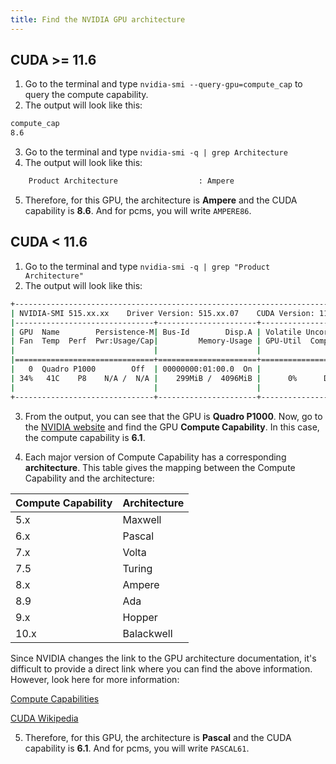 ```yaml
---
title: Find the NVIDIA GPU architecture
---
```


## CUDA >= 11.6

1. Go to the terminal and type `nvidia-smi --query-gpu=compute_cap` to query the compute capability.
2. The output will look like this:

```bash
compute_cap
8.6
```

3. Go to the terminal and type `nvidia-smi -q | grep Architecture`
4. The output will look like this:

```bash
    Product Architecture                  : Ampere
```

5. Therefore, for this GPU, the architecture is **Ampere** and the CUDA capability is **8.6**. And for pcms, you will write `AMPERE86`.

## CUDA < 11.6

1. Go to the terminal and type `nvidia-smi -q | grep "Product Architecture"`
2. The output will look like this:

```bash
+-----------------------------------------------------------------------------+
| NVIDIA-SMI 515.xx.xx    Driver Version: 515.xx.07    CUDA Version: 11.7     |
|-------------------------------+----------------------+----------------------+
| GPU  Name        Persistence-M| Bus-Id        Disp.A | Volatile Uncorr. ECC |
| Fan  Temp  Perf  Pwr:Usage/Cap|         Memory-Usage | GPU-Util  Compute M. |
|                               |                      |               MIG M. |
|===============================+======================+======================|
|   0  Quadro P1000        Off  | 00000000:01:00.0  On |                  N/A |
| 34%   41C    P8    N/A /  N/A |    299MiB /  4096MiB |      0%      Default |
|                               |                      |                  N/A |
+-------------------------------+----------------------+----------------------+
```
3. From the output, you can see that the GPU is **Quadro P1000**. Now, go to the [NVIDIA website](https://developer.nvidia.com/cuda-gpus) and find the GPU **Compute Capability**. In this case, the compute capability is **6.1**.

4. Each major version of Compute Capability has a corresponding **architecture**. This table
gives the mapping between the Compute Capability and the architecture:

| Compute Capability | Architecture |
|--------------------|--------------|
| 5.x                | Maxwell      |
| 6.x                | Pascal       |
| 7.x                | Volta        |
| 7.5                | Turing       |
| 8.x                | Ampere       |
| 8.9                | Ada          |
| 9.x                | Hopper       |
| 10.x               | Balackwell   |

Since NVIDIA changes the link to the GPU architecture documentation, it's difficult to provide a direct link where you can find the above information. However, look here for more
information:

[Compute Capabilities](https://docs.nvidia.com/cuda/cuda-c-programming-guide/index.html#compute-capabilities)

[CUDA Wikipedia](https://en.wikipedia.org/wiki/CUDA)


5. Therefore, for this GPU, the architecture is **Pascal** and the CUDA capability is **6.1**. And for pcms, you will write `PASCAL61`.


